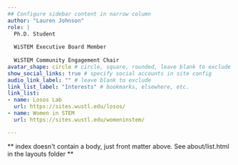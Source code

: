 ```yaml
---
## Configure sidebar content in narrow column
author: "Lauren Johnson"
role: |
  Ph.D. Student
  
  WiSTEM Executive Board Member
  
  WiSTEM Community Engagement Chair
avatar_shape: circle # circle, square, rounded, leave blank to exclude
show_social_links: true # specify social accounts in site config
audio_link_label: "" # leave blank to exclude
link_list_label: "Interests" # bookmarks, elsewhere, etc.
link_list:
- name: Losos Lab
  url: https://sites.wustl.edu/losos/
- name: Women in STEM
  url: https://sites.wustl.edu/womeninstem/

---
```


** index doesn't contain a body, just front matter above.
See about/list.html in the layouts folder **
